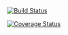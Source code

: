 [![Build Status](https://travis-ci.com/sarzeng/cs107test.svg?branch=main)](https://travis-ci.com/sarzeng/cs107test)

[![Coverage Status]([https://codecov.io/gh/sarzeng/cs107test/branch/main/graph/badge.svg?token=oB8b0qjxLf)](https://app.codecov.io/gh/sarzeng/cs107test)


